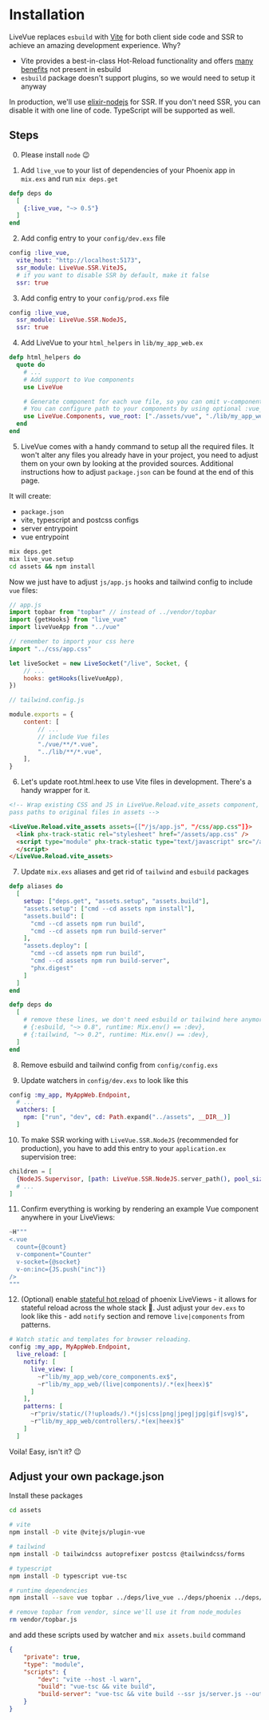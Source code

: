 # Installation

LiveVue replaces `esbuild` with [Vite](https://vitejs.dev/) for both client side code and SSR to achieve an amazing development experience. Why?

-   Vite provides a best-in-class Hot-Reload functionality and offers [many benefits](https://vitejs.dev/guide/why#why-vite) not present in esbuild
-   `esbuild` package doesn't support plugins, so we would need to setup it anyway

In production, we'll use [elixir-nodejs](https://github.com/revelrylabs/elixir-nodejs) for SSR. If you don't need SSR, you can disable it with one line of code. TypeScript will be supported as well.

## Steps

0. Please install `node` 😉

1. Add `live_vue` to your list of dependencies of your Phoenix app in `mix.exs` and run `mix deps.get`

```elixir
defp deps do
  [
    {:live_vue, "~> 0.5"}
  ]
end
```

2. Add config entry to your `config/dev.exs` file

```elixir
config :live_vue,
  vite_host: "http://localhost:5173",
  ssr_module: LiveVue.SSR.ViteJS,
  # if you want to disable SSR by default, make it false
  ssr: true
```

3. Add config entry to your `config/prod.exs` file

```elixir
config :live_vue,
  ssr_module: LiveVue.SSR.NodeJS,
  ssr: true
```

4. Add LiveVue to your `html_helpers` in `lib/my_app_web.ex`

```elixir
defp html_helpers do
  quote do
    # ...
    # Add support to Vue components
    use LiveVue

    # Generate component for each vue file, so you can omit v-component="name".
    # You can configure path to your components by using optional :vue_root param
    use LiveVue.Components, vue_root: ["./assets/vue", "./lib/my_app_web"]
  end
end
```

5. LiveVue comes with a handy command to setup all the required files. It won't alter any files you already have in your project, you need to adjust them on your own by looking at the provided sources. Additional instructions how to adjust `package.json` can be found at the end of this page.

It will create:

-   `package.json`
-   vite, typescript and postcss configs
-   server entrypoint
-   vue entrypoint

```bash
mix deps.get
mix live_vue.setup
cd assets && npm install
```

Now we just have to adjust `js/app.js` hooks and tailwind config to include `vue` files:

```js
// app.js
import topbar from "topbar" // instead of ../vendor/topbar
import {getHooks} from "live_vue"
import liveVueApp from "../vue"

// remember to import your css here
import "../css/app.css"

let liveSocket = new LiveSocket("/live", Socket, {
    // ...
    hooks: getHooks(liveVueApp),
})
```

```js
// tailwind.config.js

module.exports = {
    content: [
        // ...
        // include Vue files
        "./vue/**/*.vue",
        "../lib/**/*.vue",
    ],
}
```

6. Let's update root.html.heex to use Vite files in development. There's a handy wrapper for it.

```html
<!-- Wrap existing CSS and JS in LiveVue.Reload.vite_assets component,
pass paths to original files in assets -->

<LiveVue.Reload.vite_assets assets={["/js/app.js", "/css/app.css"]}>
  <link phx-track-static rel="stylesheet" href="/assets/app.css" />
  <script type="module" phx-track-static type="text/javascript" src="/assets/app.js">
  </script>
</LiveVue.Reload.vite_assets>
```

7. Update `mix.exs` aliases and get rid of `tailwind` and `esbuild` packages

```elixir
defp aliases do
  [
    setup: ["deps.get", "assets.setup", "assets.build"],
    "assets.setup": ["cmd --cd assets npm install"],
    "assets.build": [
      "cmd --cd assets npm run build",
      "cmd --cd assets npm run build-server"
    ],
    "assets.deploy": [
      "cmd --cd assets npm run build",
      "cmd --cd assets npm run build-server",
      "phx.digest"
    ]
  ]
end

defp deps do
  [
    # remove these lines, we don't need esbuild or tailwind here anymore
    # {:esbuild, "~> 0.8", runtime: Mix.env() == :dev},
    # {:tailwind, "~> 0.2", runtime: Mix.env() == :dev},
  ]
end
```

8. Remove esbuild and tailwind config from `config/config.exs`

9. Update watchers in `config/dev.exs` to look like this

```elixir
config :my_app, MyAppWeb.Endpoint,
  # ...
  watchers: [
    npm: ["run", "dev", cd: Path.expand("../assets", __DIR__)]
  ]

```

10. To make SSR working with `LiveVue.SSR.NodeJS` (recommended for production), you have to add this entry to your `application.ex` supervision tree:

```elixir
children = [
  {NodeJS.Supervisor, [path: LiveVue.SSR.NodeJS.server_path(), pool_size: 4]},
  # ...
]
```

11. Confirm everything is working by rendering an example Vue component anywhere in your LiveViews:

```elixir
~H"""
<.vue
  count={@count}
  v-component="Counter"
  v-socket={@socket}
  v-on:inc={JS.push("inc")}
/>
"""
```

12. (Optional) enable [stateful hot reload](https://twitter.com/jskalc/status/1788308446007132509) of phoenix LiveViews - it allows for stateful reload across the whole stack 🤯. Just adjust your `dev.exs` to look like this - add `notify` section and remove `live|components` from patterns.

```elixir
# Watch static and templates for browser reloading.
config :my_app, MyAppWeb.Endpoint,
  live_reload: [
    notify: [
      live_view: [
        ~r"lib/my_app_web/core_components.ex$",
        ~r"lib/my_app_web/(live|components)/.*(ex|heex)$"
      ]
    ],
    patterns: [
      ~r"priv/static/(?!uploads/).*(js|css|png|jpeg|jpg|gif|svg)$",
      ~r"lib/my_app_web/controllers/.*(ex|heex)$"
    ]
  ]
```

Voila! Easy, isn't it? 😉

## Adjust your own package.json

Install these packages

```bash
cd assets

# vite
npm install -D vite @vitejs/plugin-vue

# tailwind
npm install -D tailwindcss autoprefixer postcss @tailwindcss/forms

# typescript
npm install -D typescript vue-tsc

# runtime dependencies
npm install --save vue topbar ../deps/live_vue ../deps/phoenix ../deps/phoenix_html ../deps/phoenix_live_view

# remove topbar from vendor, since we'll use it from node_modules
rm vendor/topbar.js
```

and add these scripts used by watcher and `mix assets.build` command

```json
{
    "private": true,
    "type": "module",
    "scripts": {
        "dev": "vite --host -l warn",
        "build": "vue-tsc && vite build",
        "build-server": "vue-tsc && vite build --ssr js/server.js --out-dir ../priv/vue --minify esbuild --ssrManifest && echo '{\"type\": \"module\" } ' > ../priv/vue/package.json"
    }
}
```
